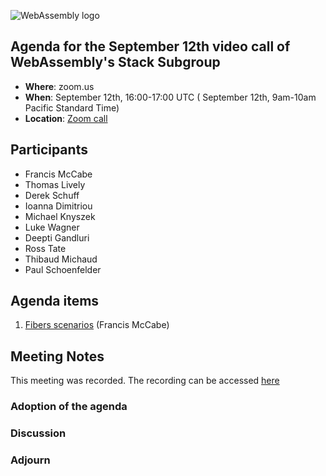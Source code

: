![WebAssembly logo](/images/WebAssembly.png)

## Agenda for the September 12th video call of WebAssembly's Stack Subgroup

- **Where**: zoom.us
- **When**:  September 12th, 16:00-17:00 UTC ( September 12th, 9am-10am Pacific Standard Time)
- **Location**: [Zoom call](https://zoom.us/j/91846860726?pwd=NVVNVmpvRVVFQkZTVzZ1dTFEcXgrdz09)


## Participants
* Francis McCabe
* Thomas Lively
* Derek Schuff
* Ioanna Dimitriou
* Michael Knyszek
* Luke Wagner
* Deepti Gandluri
* Ross Tate
* Thibaud Michaud
* Paul Schoenfelder

## Agenda items

1. [Fibers scenarios](https://docs.google.com/presentation/d/1EPAj8IXWokPFSqCwOvEhdtF6pUhzXOaBiWoriSrT01A) (Francis McCabe)

## Meeting Notes

This meeting was recorded. The recording can be accessed [here](https://us02web.zoom.us/rec/share/A1utaZwPfJao9ec1Mc_xQ3NJ4Cxp17WgUOkOIrPqhmxhXGAj99KIeklKIldPzR6D.LUvwB5UW-35-cOFS)

### Adoption of the agenda

### Discussion

### Adjourn

